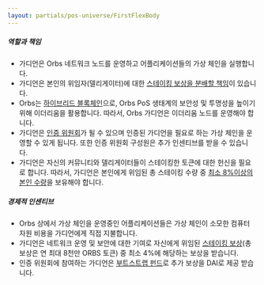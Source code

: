 ```yaml
---
layout: partials/pos-universe/FirstFlexBody
---
```


##### 역할과 책임

- 가디언은 Orbs 네트워크 노드를 운영하고 어플리케이션들의 가상 체인을 실행합니다.
- 가디언은 본인의 위임자(델리게이터)에 대한 [스테이킹 보상을 분배할 책임](https://www.orbs.com/white-papers/orbs-pos-v2-the-age-of-guardians-section-rewards-distributions/)이 있습니다.
- Orbs는 [하이브리드 블록체인](https://www.orbs.com/white-papers/orbs-pos-v2-the-age-of-guardians-section-pos-on-ethereum/)으로, Orbs PoS 생태계의 보안성 및 투명성을 높이기 위해 이더리움을 활용합니다. 따라서, Orbs 가디언은 이더리움 노드를 운영해야 합니다.
- 가디언은 [인증 위원회](https://www.orbs.com/white-papers/orbs-pos-v2-the-age-of-guardians-section-election-committees/)가 될 수 있으며 인증된 가디언을 필요로 하는 가상 체인을 운영할 수 있게 됩니다. 또한 인증 위원회 구성원은 추가 인센티브를 받을 수 있습니다.
- 가디언은 자신의 커뮤니티와 델리게이터들이 스테이킹한 토큰에 대한 헌신을 필요로 합니다. 따라서, 가디언은 본인에게 위임된 총 스테이킹 수량 중 [최소 8%이상의 본인 수량](https://www.orbs.com/white-papers/orbs-pos-v2-the-age-of-guardians-section-minimum-self-delegation/)을 보유해야 합니다.

##### 경제적 인센티브

- Orbs 상에서 가상 체인을 운영중인 어플리케이션들은 가상 체인이 소모한 컴퓨터 자원 비용을 가디언에게 직접 지불합니다.
- 가디언은 네트워크 운영 및 보안에 대한 기여로 자신에게 위임된 [스테이킹 보상](https://www.orbs.com/white-papers/orbs-pos-v2-the-age-of-guardians-section-rewards-fees-bootstrap-fund/)(총 보상은 연 최대 8천만 ORBS 토큰) 중 최소 4%에 해당하는 보상을 받습니다.
- 인증 위원회에 참여하는 가디언은 [부트스트랩 펀드](https://www.orbs.com/white-papers/orbs-pos-v2-the-age-of-guardians-section-rewards-fees-bootstrap-fund/)로 추가 보상을 DAI로 제공 받습니다.

